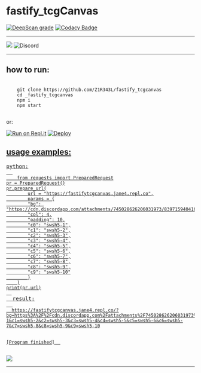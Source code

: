 # fastify_tcgCanvas
<a href="https://deepscan.io/dashboard#view=project&tid=14008&pid=17093&bid=378871"><img src="https://deepscan.io/api/teams/14008/projects/17093/branches/378871/badge/grade.svg" alt="DeepScan grade"></a>
[![Codacy Badge](https://api.codacy.com/project/badge/Grade/40c784c72bc14040bfcddc56e66174f9)](https://app.codacy.com/gh/Z1R343L/fastify_tcgCanvas?utm_source=github.com&utm_medium=referral&utm_content=Z1R343L/fastify_tcgCanvas&utm_campaign=Badge_Grade_Settings)
<hr>
<img src=https://cdn.discordapp.com/attachments/745028626206031973/840394228811038761/Download_1.png>
<img alt="Discord" src="https://img.shields.io/discord/705294862248837192?label=support%20Server&logo=discord&logoColor=white">
<hr>
<h2> how to run: </h2>
<pre>
  <code>
    git clone https://github.com/Z1R343L/fastify_tcgcanvas
    cd _fastify_tcgcanvas
    npm i
    npm start
  </code>
</pre>
or:

<a href="https://repl.it/github/z1r343l/fastify_tcgcanvas" rel="nofollow"><img src="https://camo.githubusercontent.com/155692ac00709d7852f891ab2c42d28a1e836beecb8e1413ff8e098d5ff70d38/68747470733a2f2f7265706c2e69742f62616467652f6769746875622f6b6f676e6973652f7265706c2e69742d6d6f62696c65" alt="Run on Repl.it" 
data-canonical-src="https://repl.it/badge/github/z1r343l/fastify_tcgcanvas" style="max-width: 300%;"></a>
<a href="https://heroku.com/deploy?template=https://github.com/Z1R343L/fastify_tcgCanvas">
<img src="https://www.herokucdn.com/deploy/button.svg" alt="Deploy">
<h2> usage examples: </h2>
<pre>
python:
  <code>
    from requests import PreparedRequest
pr = PreparedRequest()
pr.prepare_url(
        url = "https://fastifytcgcanvas.jane4.repl.co",
        params = {
        "bg": "https://cdn.discordapp.com/attachments/745028626206031973/839715940416618496/table_up.jpg",
        "col": 4,
        "padding": 10,
        "c0": "swsh5-1",
        "c1": "swsh5-2",
        "c2": "swsh5-3",
        "c3": "swsh5-4",
        "c4": "swsh5-5",
        "c5": "swsh5-6",
        "c6": "swsh5-7",
        "c7": "swsh5-8",
        "c8": "swsh5-9",
        "c9": "swsh5-10"
        }
    )
print(pr.url)
  </code>
  result:
  <code>
  https://fastifytcgcanvas.jane4.repl.co/?bg=https%3A%2F%2Fcdn.discordapp.com%2Fattachments%2F745028626206031973%2F839715940416618496%2Ftable_up.jpg&col=4&padding=10&c0=swsh5-1&c1=swsh5-2&c2=swsh5-3&c3=swsh5-4&c4=swsh5-5&c5=swsh5-6&c6=swsh5-7&c7=swsh5-8&c8=swsh5-9&c9=swsh5-10
  
  [Program finished]
  </code>
 </pre>
 <img src=https://cdn.discordapp.com/attachments/745028626206031973/840536239962718208/Download_2.png>
 <hr>
